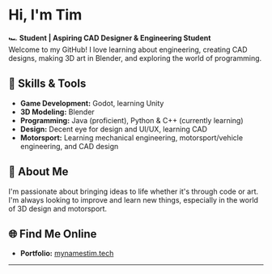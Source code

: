 # Hi, I'm Tim

🏎️ **Student | Aspiring CAD Designer & Engineering Student**  
Welcome to my GitHub! I love learning about engineering, creating CAD designs, making 3D art in Blender, and exploring the world of programming.

## 🧰 Skills & Tools
- **Game Development:** Godot, learning Unity
- **3D Modeling:** Blender
- **Programming:** Java (proficient), Python & C++ (currently learning)
- **Design:** Decent eye for design and UI/UX, learning CAD
- **Motorsport:** Learning mechanical engineering, motorsport/vehicle engineering, and CAD design

## 🚀 About Me
I'm passionate about bringing ideas to life whether it's through code or art. I'm always looking to improve and learn new things, especially in the world of 3D design and motorsport.

## 🌐 Find Me Online
- **Portfolio:** [mynamestim.tech](https://mynamestim.tech)

---

